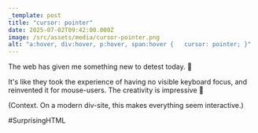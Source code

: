 ```yaml
---
_template: post
title: "cursor: pointer"
date: 2025-07-02T09:42:00.000Z
image: /src/assets/media/cursor-pointer.png
alt: "a:hover, div:hover, p:hover, span:hover {   cursor: pointer; }"
---
```

The web has given me something new to detest today. 🎁

It's like they took the experience of having no visible keyboard focus, and reinvented it for mouse-users. The creativity is impressive 😬

(Context. On a modern div-site, this makes everything seem interactive.)

#SurprisingHTML
